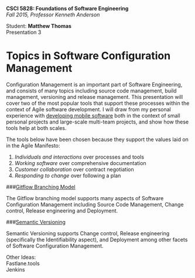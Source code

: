 **CSCI 5828: Foundations of Software Engineering**  
*Fall 2015, Professor Kenneth Anderson*

Student: **Matthew Thomas**  
Presentation 3  

# Topics in Software Configuration Management  

Configuration Management is an important part of Software Engineering, and consists of many topics including source code management, build management, versioning and release management. This presentation will cover two of the most popular tools that support these processes within the context of Agile software development. I will draw from my personal experience with [developing mobile software](https://github.com/mattbocosoft/presentation-xcode) both in the context of small personal projects and large-scale multi-team projects, and show how these tools help at both scales.  

The tools below have been chosen because they support the values laid on in the Agile Manifesto:  
1. *Individuals and interactions* over processes and tools  
2. *Working software* over comprehensive documentation  
3. *Customer collaboration* over contract negotiation  
4. *Responding to change* over following a plan  


###[Gitflow Branching Model](gitflow.md)  

The Gitflow branching model supports many aspects of Software Configuration Management including Source Code Management, Change control, Release engineering and Deployment.  

###[Semantic Versioning](semantic-versioning.md)  

Semantic Versioning supports Change control, Release engineering (specifically the Identifiability aspect), and Deployment among other facets of Software Configuration Management.  

Other Ideas:  
Fastlane.tools  
Jenkins

